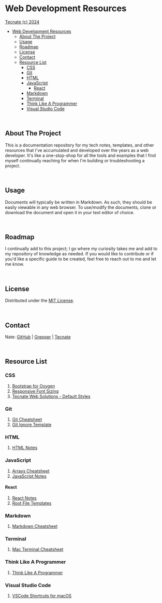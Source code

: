 # Web Development Resources

<a href="https://tecnate.dev" target="_blank" rel="author">Tecnate (c) 2024</a>

-   [Web Development Resources](#web-development-resources)
    -   [About The Project](#about-the-project)
    -   [Usage](#usage)
    -   [Roadmap](#roadmap)
    -   [License](#license)
    -   [Contact](#contact)
    -   [Resource List](#resource-list)
        -   [CSS](#css)
        -   [Git](#git)
        -   [HTML](#html)
        -   [JavaScript](#javascript)
            -   [React](#react)
        -   [Markdown](#markdown)
        -   [Terminal](#terminal)
        -   [Think Like A Programmer](#think-like-a-programmer)
        -   [Visual Studio Code](#visual-studio-code)

<br>

## About The Project

This is a documentation repository for my tech notes, templates, and other resources that I've accumulated and developed over the years as a web developer. It's like a one-stop-shop for all the tools and examples that I find myself continually reaching for when I'm building or troubleshooting a project.

<br>

## Usage

Documents will typically be written in Markdown. As such, they should be easily viewable in any web browser. To use/modify the documents, clone or download the document and open it in your text editor of choice.

<br>

## Roadmap

I continually add to this project; I go where my curiosity takes me and add to my repository of knowledge as needed. If you would like to contribute or if you'd like a specific guide to be created, feel free to reach out to me and let me know.

<br>

## License

Distributed under the [MIT License](https://choosealicense.com/licenses/mit/).

<br>

## Contact

Nate: [GitHub](https://github.com/nvsmith) | [Grepper](https://www.grepper.com/profile/intra) | [Tecnate](https://tecnate.dev)

<br>

## Resource List

### CSS

1. [Bootstrap for Oxygen](CSS/bootstrap-oxygen.css)
2. [Responsive Font Sizing](CSS/responsive-font-sizing.css)
3. [Tecnate Web Solutions - Default Styles](CSS/tecnate-default-style.css)

### Git

1. [Git Cheatsheet](Git/git-cheatsheet.md)
2. [Git Ignore Template](Git/gitignore-template.txt)

### HTML

1. [HTML Notes](HTML/html-notes.md)

### JavaScript

1. [Arrays Cheatsheet](JavaScript/arrays-cheatsheet.md)
2. [JavaScript Notes](JavaScript/javascript-notes.md)

#### React

1. [React Notes](JavaScript/React/react-notes.md)
2. [Root File Templates](https://github.com/nvsmith/webdev-resources/tree/main/JavaScript/React/root-file-templates)

### Markdown

1. [Markdown Cheatsheet](Markdown/markdown-cheatsheet.md)

### Terminal

1. [Mac Terminal Cheatsheet](Terminal/mac-terminal-cheatsheet.md)

### Think Like A Programmer

1. [Think Like A Programmer](./think-like-a-programmer.md)

### Visual Studio Code

1. [VSCode Shortcuts for macOS](vscode-shortcuts.md)
